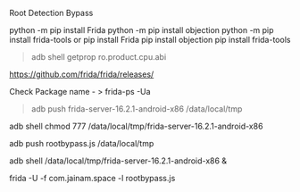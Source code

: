 Root Detection Bypass

python -m pip install Frida
python -m pip install objection
python -m pip install frida-tools
or
pip install Frida
pip install objection
pip install frida-tools
 
>adb shell getprop ro.product.cpu.abi
 
https://github.com/frida/frida/releases/
 
Check Package name - > frida-ps -Ua
 
 
>adb push frida-server-16.2.1-android-x86 /data/local/tmp
 
adb shell chmod 777 /data/local/tmp/frida-server-16.2.1-android-x86
 
adb push rootbypass.js /data/local/tmp
 
adb shell /data/local/tmp/frida-server-16.2.1-android-x86 &
 
frida -U -f com.jainam.space -l rootbypass.js
